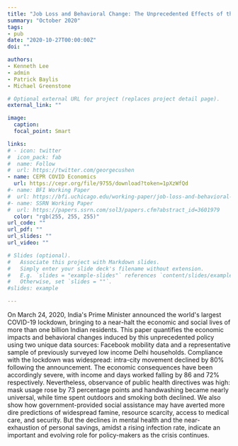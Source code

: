 ```yaml
---
title: "Job Loss and Behavioral Change: The Unprecedented Effects of the India Lockdown in Delhi"
summary: "October 2020"
tags: 
- pub
date: "2020-10-27T00:00:00Z"
doi: ""

authors:
- Kenneth Lee
- admin
- Patrick Baylis
- Michael Greenstone

# Optional external URL for project (replaces project detail page).
external_link: ""

image:
  caption: 
  focal_point: Smart

links:
# - icon: twitter
#  icon_pack: fab
#  name: Follow
#  url: https://twitter.com/georgecushen
- name: CEPR COVID Economics
  url: https://cepr.org/file/9755/download?token=1pXzWfQd
#- name: BFI Working Paper
#  url: https://bfi.uchicago.edu/working-paper/job-loss-and-behavioral-change-the-unprecedented-effects-of-the-india-lockdown-in-delhi/
#- name: SSRN Working Paper
#  url: https://papers.ssrn.com/sol3/papers.cfm?abstract_id=3601979
  color: "rgb(255, 255, 255)"
url_code: ""
url_pdf: ""
url_slides: ""
url_video: ""

# Slides (optional).
#   Associate this project with Markdown slides.
#   Simply enter your slide deck's filename without extension.
#   E.g. `slides = "example-slides"` references `content/slides/example-slides.md`.
#   Otherwise, set `slides = ""`.
#slides: example

---
```


On March 24, 2020, India's Prime Minister announced the world's largest COVID-19 lockdown, bringing to a near-halt the economic and social lives of more than one billion Indian residents. This paper quantifies the economic impacts and behavioral changes induced by this unprecedented policy using two unique data sources: Facebook mobility data and a representative sample of previously surveyed low income Delhi households. Compliance with the lockdown was widespread: intra-city movement declined by 80% following the announcement. The economic consequences have been accordingly severe, with income and days worked falling by 86 and 72% respectively. Nevertheless, observance of public health directives was high: mask usage rose by 73 percentage points and handwashing became nearly universal, while time spent outdoors and smoking both declined. We also show how government-provided social assistance may have averted more dire predictions of widespread famine, resource scarcity, access to medical care, and security. But the declines in mental health and the near-exhaustion of personal savings, amidst a rising infection rate, indicate an important and evolving role for policy-makers as the crisis continues. 
